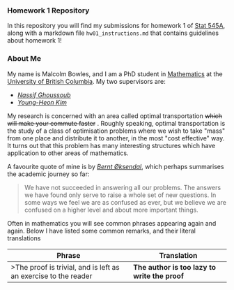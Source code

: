 ### Homework 1 Repository

In this repository you will find my submissions for homework 1 of [Stat 545A](http://stat545.com/), along with a markdown file ```hw01_instructions.md``` that contains guidelines about homework 1!


### About Me

My name is Malcolm Bowles, and I am a PhD student in [Mathematics](http://www.math.ubc.ca/) at the [University of British Columbia](https://www.ubc.ca). My two supervisors are:

* [*Nassif Ghoussoub*](http://www.birs.ca/~nassif/)
* [*Young-Heon Kim*](http://www.math.ubc.ca/~yhkim/)

My research is concerned with an area called optimal transportation ~~which will make your commute faster~~ . Roughly speaking, optimal transportation is the study of a class of optimisation problems where we wish to take "mass" from one place and distribute it to another, in the most "cost effective" way. It turns out that this problem has many interesting structures which have application to other areas of mathematics.

A favourite quote of mine is by [*Bernt Øksendal*](https://www.springer.com/gp/book/9783540047582), which perhaps summarises the academic journey so far:

>We have not succeeded in answering all our problems. The answers we have found only serve to raise a whole set of new questions. In some ways we feel we are as confused as ever, but we believe we are confused on a higher level and about more important things.

Often in mathematics you will see common phrases appearing again and again. Below I have listed some common remarks, and their literal translations

Phrase | Translation|
-------|-------------
>The proof is trivial, and is left as an exercise to the reader| **The author is too lazy to write the proof**



